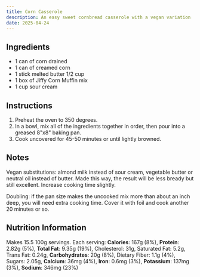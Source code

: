 ```yaml
---
title: Corn Casserole
description: An easy sweet cornbread casserole with a vegan variation
date: 2025-04-24
---
```


## Ingredients

- 1 can of corn drained
- 1 can of creamed corn
- 1 stick melted butter 1/2 cup
- 1 box of Jiffy Corn Muffin mix
- 1 cup sour cream

## Instructions

1. Preheat the oven to 350 degrees.
2. In a bowl, mix all of the ingredients together in order, then pour into a greased 8"x8" baking pan.
3. Cook uncovered for 45-50 minutes or until lightly browned.

## Notes

Vegan substitutions: almond milk instead of sour cream, vegetable butter or neutral oil instead of butter. Made this way, the result will be less bready but still excellent. Increase cooking time slightly.

Doubling: if the pan size makes the uncooked mix more than about an inch deep, you will need extra cooking time. Cover it with foil and cook another 20 minutes or so.

## Nutrition Information

Makes 15.5 100g servings. Each serving: **Calories**: 167g (8%), **Protein**: 2.82g (5%), **Total Fat**: 9.35g (19%), Cholesterol: 31g, Saturated Fat: 5.2g, Trans Fat: 0.24g, **Carbohydrates**: 20g (8%), Dietary Fiber: 1.1g (4%), Sugars: 2.05g, **Calcium**: 36mg (4%), **Iron**: 0.6mg (3%), **Potassium**: 137mg (3%), **Sodium**: 346mg (23%)